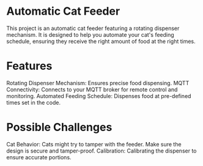 # Automatic Cat Feeder
This project is an automatic cat feeder featuring a rotating dispenser mechanism. It is designed to help you automate your cat's feeding schedule, ensuring they receive the right amount of food at the right times.

# Features
Rotating Dispenser Mechanism: Ensures precise food dispensing.
MQTT Connectivity: Connects to your MQTT broker for remote control and monitoring.
Automated Feeding Schedule: Dispenses food at pre-defined times set in the code.

# Possible Challenges 
Cat Behavior: Cats might try to tamper with the feeder. Make sure the design is secure and tamper-proof.
Calibration: Calibrating the dispenser to ensure accurate portions. 
